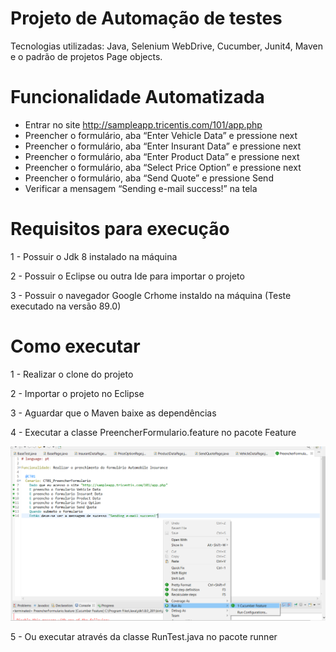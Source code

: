 # Projeto de Automação de testes
Tecnologias utilizadas: Java, Selenium WebDrive, Cucumber, Junit4, Maven e o padrão de projetos Page objects.

# Funcionalidade Automatizada 
* Entrar no site http://sampleapp.tricentis.com/101/app.php
* Preencher o formulário, aba “Enter Vehicle Data” e pressione next
* Preencher o formulário, aba “Enter Insurant Data” e pressione next
* Preencher o formulário, aba “Enter Product Data” e pressione next
* Preencher o formulário, aba “Select Price Option” e pressione next
* Preencher o formulário, aba “Send Quote” e pressione Send
* Verificar a mensagem “Sending e-mail success!” na tela

# Requisitos para execução 
1 - Possuir o Jdk 8 instalado na máquina

2 - Possuir o Eclipse ou outra Ide para importar o projeto

3 - Possuir o navegador Google Crhome instaldo na máquina (Teste executado na versão 89.0)

# Como executar 
1 - Realizar o clone do projeto

2 - Importar o projeto no Eclipse 

3 - Aguardar que o Maven baixe as dependências 

4 - Executar a classe PreencherFormulario.feature no pacote Feature

![alt text](https://github.com/matheus6874/testeSelenium/blob/main/testeSelenium/src/main/resources/execucao.PNG?raw=true)

5 - Ou executar através da classe RunTest.java no pacote runner






